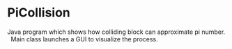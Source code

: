 # PiCollision
Java program which shows how colliding block can approximate pi number. &nbsp; Main class launches a GUI to visualize the process.

